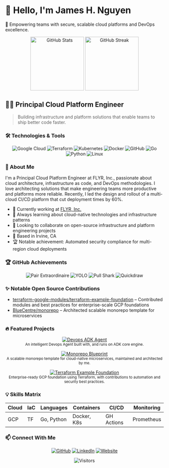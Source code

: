 # 👋 Hello, I'm James H. Nguyen

🚀 Empowering teams with secure, scalable cloud platforms and DevOps excellence.

<div align="center">
  <img src="https://github-readme-stats.vercel.app/api?username=ipv1337&show_icons=true&theme=github_dark&count_private=true" alt="GitHub Stats" height="170" />
  <img src="https://github-readme-streak-stats.herokuapp.com/?user=ipv1337&theme=github-dark-blue" alt="GitHub Streak" height="170" />
</div>

## 👨‍💻 Principal Cloud Platform Engineer

> Building infrastructure and platform solutions that enable teams to ship better code faster.

### 🛠️ Technologies & Tools

<div align="center">

![Google Cloud](https://img.shields.io/badge/Google_Cloud-4285F4?style=for-the-badge&logo=google-cloud&logoColor=white)
![Terraform](https://img.shields.io/badge/Terraform-7B42BC?style=for-the-badge&logo=terraform&logoColor=white)
![Kubernetes](https://img.shields.io/badge/Kubernetes-326CE5?style=for-the-badge&logo=kubernetes&logoColor=white)
![Docker](https://img.shields.io/badge/Docker-2496ED?style=for-the-badge&logo=docker&logoColor=white)
![GitHub](https://img.shields.io/badge/GitHub-181717?style=for-the-badge&logo=github&logoColor=white)
![Go](https://img.shields.io/badge/Go-00ADD8?style=for-the-badge&logo=go&logoColor=white)
![Python](https://img.shields.io/badge/Python-3776AB?style=for-the-badge&logo=python&logoColor=white)
![Linux](https://img.shields.io/badge/Linux-FCC624?style=for-the-badge&logo=linux&logoColor=black)

</div>

### 🌟 About Me

I'm a Principal Cloud Platform Engineer at FLYR, Inc., passionate about cloud architecture, infrastructure as code, and DevOps methodologies. I love architecting solutions that make engineering teams more productive and platforms more reliable. Recently, I led the design and rollout of a multi-cloud CI/CD platform that cut deployment times by 60%.

- 🔭 Currently working at [FLYR, Inc.](https://flyr.com)
- 🌱 Always learning about cloud-native technologies and infrastructure patterns
- 👯 Looking to collaborate on open-source infrastructure and platform engineering projects
- 📍 Based in Irvine, CA
- 🏆 Notable achievement: Automated security compliance for multi-region cloud deployments

### 🏆 GitHub Achievements

<div align="center">

![Pair Extraordinaire](https://img.shields.io/badge/Achievement-Pair_Extraordinaire_×3-13c4a5?style=for-the-badge&logo=github)
![YOLO](https://img.shields.io/badge/Achievement-YOLO-f7d499?style=for-the-badge&logo=github)
![Pull Shark](https://img.shields.io/badge/Achievement-Pull_Shark_×4-blue?style=for-the-badge&logo=github)
![Quickdraw](https://img.shields.io/badge/Achievement-Quickdraw-orange?style=for-the-badge&logo=github)

</div>

### ✨ Notable Open Source Contributions

- [terraform-google-modules/terraform-example-foundation](https://github.com/terraform-google-modules/terraform-example-foundation) – Contributed modules and best practices for enterprise-scale GCP foundations
- [BlueCentre/monorepo](https://github.com/BlueCentre/monorepo) – Architected scalable monorepo template for microservices

### 🔥 Featured Projects

<div align="center">

[![Devops ADK Agent](https://github-readme-stats.vercel.app/api/pin/?username=BlueCentre&repo=adk-agents&theme=github_dark)](https://github.com/BlueCentre/adk-agents)  
<sub>An intelligent Devops Agent built with, and runs on ADK core engine.</sub>

[![Monorepo Blueprint](https://github-readme-stats.vercel.app/api/pin/?username=BlueCentre&repo=monorepo&theme=github_dark)](https://github.com/BlueCentre/monorepo)  
<sub>A scalable monorepo template for cloud-native microservices, maintained and architected by me.</sub>

[![Terraform Example Foundation](https://github-readme-stats.vercel.app/api/pin/?username=terraform-google-modules&repo=terraform-example-foundation&theme=github_dark)](https://github.com/terraform-google-modules/terraform-example-foundation)  
<sub>Enterprise-ready GCP foundation using Terraform, with contributions to automation and security best practices.</sub>

</div>

### 💡 Skills Matrix

| Cloud | IaC | Languages      | Containers     | CI/CD      | Monitoring   |
|-------|-----|---------------|---------------|------------|-------------|
| GCP   | TF  | Go, Python    | Docker, K8s   | GH Actions | Prometheus  |

### 📫 Connect With Me

<div align="center">

[![GitHub](https://img.shields.io/badge/GitHub-ipv1337-181717?style=for-the-badge&logo=github)](https://github.com/ipv1337)
[![LinkedIn](https://img.shields.io/badge/LinkedIn-Connect-0077B5?style=for-the-badge&logo=linkedin)](https://linkedin.com/in/james-nguyen-601a92)
[![Website](https://img.shields.io/badge/Website-Portfolio-00C7B7?style=for-the-badge&logo=netlify)](https://ipv1337.github.io)

</div>

<div align="center">
  <img src="https://visitor-badge.laobi.icu/badge?page_id=ipv1337.ipv1337" alt="Visitors" />
</div>

